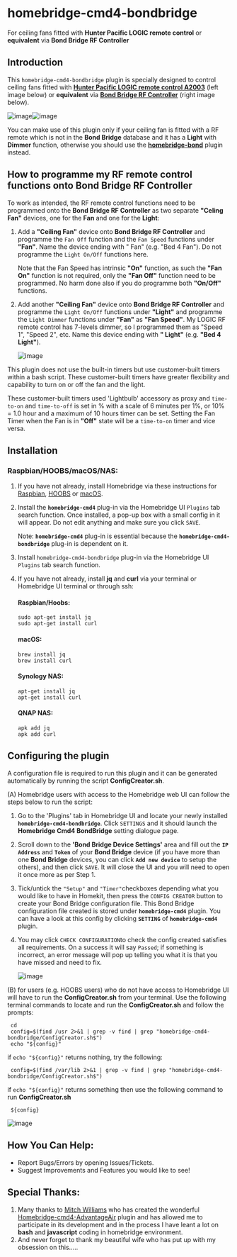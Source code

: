 # homebridge-cmd4-bondbridge
For ceiling fans fitted with **Hunter Pacific LOGIC remote control** or **equivalent** via **Bond Bridge RF Controller**

## Introduction

This `homebridge-cmd4-bondbridge` plugin is specially designed to control ceiling fans fitted with **[Hunter Pacific LOGIC remote control A2003](https://www.hunterpacificinternational.com/remotes)** (left image below) or **equivalent** via **[Bond Bridge RF Controller](https://bondhome.io/product/bond-bridge/)** (right image below).

![image](https://user-images.githubusercontent.com/96530237/224465046-3ee8211e-c92c-4c8f-9119-77256fd9e0e9.png)![image](https://user-images.githubusercontent.com/96530237/226806633-a846876d-af1b-4b49-8417-a9cc919da790.png)

You can make use of this plugin only if your ceiling fan is fitted with a RF remote which is not in the **Bond Bridge** database and it has a **Light** with **Dimmer** function, otherwise you should use the **[homebridge-bond](https://github.com/aarons22/homebridge-bond)** plugin instead.

## How to programme my RF remote control functions onto Bond Bridge RF Controller
To work as intended, the RF remote control functions need to be programmed onto the **Bond Bridge RF Controller** as two separate **"Celing Fan"** devices, one for the **Fan** and one for the **Light**:
1. Add a **"Ceiling Fan"** device onto **Bond Bridge RF Controller** and programme the `Fan Off` function and the `Fan Speed` functions under **"Fan"**. Name the device ending with " Fan" (e.g. "Bed 4 Fan"). Do not programme the `Light On/Off` functions here.  

     Note that the Fan Speed has intrinsic **"On"** function, as such the **"Fan On"** function is not required, only the **"Fan Off"** function need to be programmed.  No harm done also if you do programme both **"On/Off"** functions.

2. Add another **"Ceiling Fan"** device onto **Bond Bridge RF Controller** and programme the `Light On/Off` functions under **"Light"** and programme the `Light Dimmer` functions under **"Fan"** as **"Fan Speed"**. My LOGIC RF remote control has 7-levels dimmer, so I programmed them as "Speed 1", "Speed 2", etc.  Name this device ending with **" Light"** (e.g. **"Bed 4 Light"**).


     ![image](https://user-images.githubusercontent.com/96530237/226813380-1a867f56-61a5-42b8-ad10-5deeb7ac44f5.png)


This plugin does not use the built-in timers but use customer-built timers within a bash script. These customer-built timers have greater flexibility and capability to turn on or off the fan and the light. 

These customer-built timers used 'Lightbulb' accessory as proxy and `time-to-on` and `time-to-off` is set in % with a scale of 6 minutes per 1%, or 10% = 1.0 hour and a maximum of 10 hours timer can be set. Setting the Fan Timer when the Fan is in **"Off"** state will be a `time-to-on` timer and vice versa.

## Installation
### Raspbian/HOOBS/macOS/NAS:
1. If you have not already, install Homebridge via these instructions for [Raspbian](https://github.com/homebridge/homebridge/wiki/Install-Homebridge-on-Raspbian), [HOOBS](https://support.hoobs.org/docs) or [macOS](https://github.com/homebridge/homebridge/wiki/Install-Homebridge-on-macOS).
2. Install the **`homebridge-cmd4`** plug-in via the Homebridge UI `Plugins` tab search function. Once installed, a pop-up box with a small config in it will appear. Do not edit anything and make sure you click `SAVE`.
     
     Note: **`homebridge-cmd4`** plug-in is essential because the **`homebridge-cmd4-bondbridge`** plug-in is dependent on it.
3. Install `homebridge-cmd4-bondbridge` plug-in via the Homebridge UI `Plugins` tab search function.
4. If you have not already, install  <B>jq</B> and <B>curl</B> via your terminal or Homebridge UI terminal or through ssh: 


     #### Raspbian/Hoobs:
     ```shell
     sudo apt-get install jq
     sudo apt-get install curl
     ```
     #### macOS:
     ```shell
     brew install jq
     brew install curl
     ```
     #### Synology NAS:

     ```shell
     apt-get install jq
     apt-get install curl
     ```
     #### QNAP NAS:

     ```shell
     apk add jq
     apk add curl
     ```

## Configuring the plugin
A configuration file is required to run this plugin and it can be generated automatically by running the script **ConfigCreator.sh**.

(A) Homebridge users with access to the Homebridge web UI can follow the steps below to run the script:

1. Go to the 'Plugins' tab in Homebridge UI and locate your newly installed **`homebridge-cmd4-bondbridge`**. Click `SETTINGS` and it should launch the **Homebridge Cmd4 BondBridge** setting dialogue page.
2. Scroll down to the **'Bond Bridge Device Settings'** area and fill out the **`IP Address`** and **`Token`** of your **Bond Bridge** device (if you have more than one **Bond Bridge** devices, you can click **`Add new device`** to setup the others), and then click `SAVE`. It will close the UI and you will need to open it once more as per Step 1.
3. Tick/untick the `"Setup"` and `"Timer"`checkboxes depending what you would like to have in Homekit, then press the `CONFIG CREATOR` button to create your Bond Bridge configuration file. This Bond Bridge configuration file created is stored under **`homebridge-cmd4`** plugin.  You can have a look at this config by clicking **`SETTING`** of **`homebridge-cmd4`** plugin.
4. You may click `CHECK CONFIGURATION`to check the config created satisfies all requirements. On a success it will say `Passed`; if something is incorrect, an error message will pop up telling you what it is that you have missed and need to fix.

     ![image](https://user-images.githubusercontent.com/96530237/226834701-308a4d2c-3cfb-47c6-9675-4d4976c7a6fc.png)


(B) for users (e.g. HOOBS users) who do not have access to Homebridge UI will have to run the **ConfigCreator.sh** from your terminal.  Use the following terminal commands to locate and run the **ConfigCreator.sh** and follow the prompts: 

     cd
     config=$(find /usr 2>&1 | grep -v find | grep "homebridge-cmd4-bondbridge/ConfigCreator.sh$")
     echo "${config}"

  if `echo "${config}"` returns nothing, try the following:

     config=$(find /var/lib 2>&1 | grep -v find | grep "homebridge-cmd4-bondbridge/ConfigCreator.sh$")

  if `echo "${config}"` returns something then use the following command to run **ConfigCreator.sh**

     ${config}
     
  ![image](https://user-images.githubusercontent.com/96530237/226835385-dff9d40b-3ad7-43a1-95db-cafddfbf7668.png)
 

## How You Can Help:
* Report Bugs/Errors by opening Issues/Tickets.
* Suggest Improvements and Features you would like to see!

## Special Thanks:
1. Many thanks to [Mitch Williams](https://github.com/mitch7391) who has created the wonderful [Homebridge-cmd4-AdvantageAir](https://github.com/mitch7391/homebridge-cmd4-AdvantageAir) plugin and has allowed me to participate in its development and in the process I have leant a lot on **bash** and **javascript** coding in homebridge environment.
2. And never forget to thank my beautiful wife who has put up with my obsession on this.....
